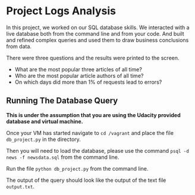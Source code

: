 # Project Logs Analysis

In this project, we worked on our SQL database skills. We interacted with a live database both from the command line and from your code. And built and refined complex queries and used them to draw business conclusions from data.

There were three questions and the results were printed to the screen.

* What are the most popular three articles of all time?
* Who are the most popular article authors of all time?
* On which days did more than 1% of requests lead to errors?

## Running The Database Query

**This is under the assumption that you are using the Udacity provided database and virtual machine.**

Once your VM has started navigate to `cd /vagrant` and place the file `db_project.py` in the directory.

Then you will need to load the database, please use the command `psql -d news -f newsdata.sql` from the command line.

Run the file `python db_project.py` from the command line.

The output of the query should look like the output of the text file `output.txt`.
